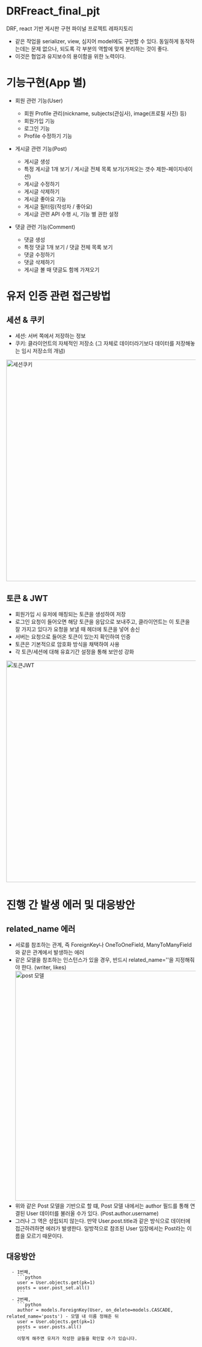 # DRFreact_final_pjt
DRF, react 기반 게시판 구현 파이널 프로젝트 레파지토리
- 같은 작업을 serializer, view, 심지어 model에도 구현할 수 있다. 동일하게 동작하는데는 문제 없으나, 되도록 각 부분의 역할에 맞게 분리하는 것이 좋다.
- 이것은 협업과 유지보수의 용이함을 위한 노력이다. 

# 기능구현(App 별)
  - 회원 관련 기능(User)
      - 회원 Profile 관리(nickname, subjects(관심사), image(프로필 사진) 등)
      - 회원가입 기능
      - 로그인 기능
      - Profile 수정하기 기능
        
  - 게시글 관련 기능(Post)
      - 게시글 생성
      - 특정 게시글 1개 보기 / 게시글 전체 목록 보기(가져오는 갯수 제한-페이지네이션)
      - 게시글 수정하기
      - 게시글 삭제하기
      - 게시글 좋아요 기능
      - 게시글 필터링(작성자 / 좋아요)
      - 게시글 관련 API 수행 시, 기능 별 권한 설정
   
  - 댓글 관련 기능(Comment)
      - 댓글 생성
      - 특정 댓글 1개 보기 / 댓글 전체 목록 보기
      - 댓글 수정하기
      - 댓글 삭제하기
      - 게시글 볼 때 댓글도 함께 가져오기

# 유저 인증 관련 접근방법
## 세션 & 쿠키
  - 세션: 서버 쪽에서 저장하는 정보
  - 쿠키: 클라이언트의 자체적인 저장소 (그 자체로 데이터라기보다 데이터를 저장해놓는 임시 저장소의 개념)
  <img width="590" alt="세션쿠키" src="https://github.com/FutureMaker0/DRFreact_final_pjt/assets/120623320/1f459a9c-64de-4455-87d0-327417f70ef3">

## 토큰 & JWT
  - 회원가입 시 유저에 매칭되는 토큰을 생성하여 저장
  - 로그인 요청이 들어오면 해당 토큰을 응답으로 보내주고, 클라이언트는 이 토큰을 잘 가지고 있다가 요청을 보낼 때 헤더에 토큰을 넣어 송신
  - 서버는 요청으로 들어온 토큰이 있는지 확인하여 인증
  - 토큰은 기본적으로 암호화 방식을 채택하여 사용
  - 각 토큰/세션에 대해 유효기간 설정을 통해 보안성 강화
  <img width="590" alt="토큰JWT" src="https://github.com/FutureMaker0/DRFreact_final_pjt/assets/120623320/d20c7a0a-67db-4390-8460-bd19b0e8ac54">

# 진행 간 발생 에러 및 대응방안
##  related_name 에러
  - 서로를 참조하는 관계, 즉 ForeignKey나 OneToOneField, ManyToManyField와 같은 관계에서 발생하는 에러
  - 같은 모델을 참조하는 인스턴스가 있을 경우, 반드시 related_name=''을 지정해줘야 한다. (writer, likes)
    <img width="612" alt="post 모델" src="https://github.com/FutureMaker0/DRFreact_final_pjt/assets/120623320/38a933c6-13dd-4701-b332-542df3844955">
  - 위와 같은 Post 모델을 기반으로 할 떄, Post 모델 내에서는 author 필드를 통해 연결된 User 데이터를 불러올 수가 있다. (Post.author.username)
  - 그러나 그 역은 성립되지 않는다. 만약 User.post.title과 같은 방식으로 데이터에 접근하려하면 에러가 발생한다. 일방적으로 참조된 User 입장에서는 Post라는 이름을 모르기 때문이다.
## 대응방안
      - 1번째,
        ```python
        user = User.objects.get(pk=1)
        posts = user.post_set.all()
        ```
      - 2번째,
        ```python
        author = models.ForeignKey(User, on_delete=models.CASCADE, related_name='posts') - 모델 내 이름 정해준 뒤
        user = User.objects.get(pk=1)
        posts = user.posts.all()
        ```
        이렇게 해주면 유저가 작성한 글들을 확인할 수가 있습니다.





        

